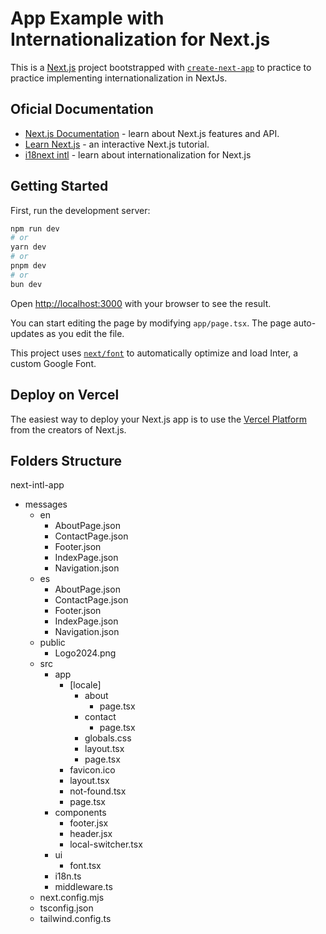 # App Example with Internationalization for Next.js

This is a [Next.js](https://nextjs.org/) project bootstrapped with [`create-next-app`](https://github.com/vercel/next.js/tree/canary/packages/create-next-app) to practice to practice implementing internationalization in NextJs.

## Oficial Documentation

- [Next.js Documentation](https://nextjs.org/docs) - learn about Next.js features and API.
- [Learn Next.js](https://nextjs.org/learn) - an interactive Next.js tutorial.
- [i18next intl](https://next-intl-docs.vercel.app/) - learn about internationalization for Next.js

## Getting Started

First, run the development server:

```bash
npm run dev
# or
yarn dev
# or
pnpm dev
# or
bun dev
```

Open [http://localhost:3000](http://localhost:3000) with your browser to see the result.

You can start editing the page by modifying `app/page.tsx`. The page auto-updates as you edit the file.

This project uses [`next/font`](https://nextjs.org/docs/basic-features/font-optimization) to automatically optimize and load Inter, a custom Google Font.


## Deploy on Vercel

The easiest way to deploy your Next.js app is to use the [Vercel Platform](https://vercel.com/new?utm_medium=default-template&filter=next.js&utm_source=create-next-app&utm_campaign=create-next-app-readme) from the creators of Next.js.

## Folders Structure

next-intl-app
- messages
  - en
    - AboutPage.json
    - ContactPage.json
    - Footer.json
    - IndexPage.json
    - Navigation.json
  - es
    - AboutPage.json
    - ContactPage.json
    - Footer.json
    - IndexPage.json
    - Navigation.json
  - public
    - Logo2024.png
  - src
    - app
      - [locale]
        - about
          - page.tsx 
        - contact
          - page.tsx
        - globals.css
        - layout.tsx
        - page.tsx
      - favicon.ico
      - layout.tsx
      - not-found.tsx
      - page.tsx
    - components
      - footer.jsx
      - header.jsx
      - local-switcher.tsx
    - ui
      - font.tsx
    - i18n.ts
    - middleware.ts
  - next.config.mjs
  - tsconfig.json
  - tailwind.config.ts
